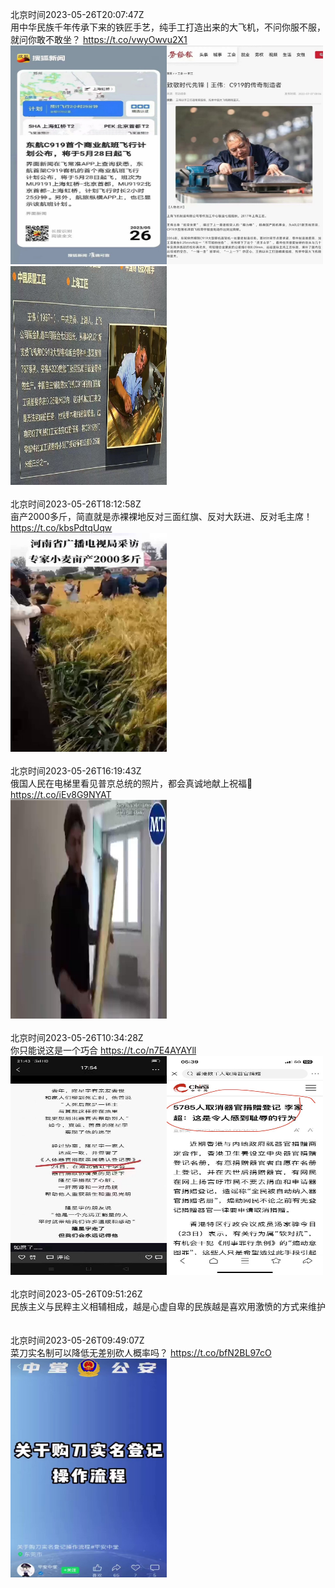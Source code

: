 北京时间2023-05-26T20:07:47Z<br>用中华民族千年传承下来的铁匠手艺，纯手工打造出来的大飞机，不问你服不服，就问你敢不敢坐？ https://t.co/vwyOwvu2X1<br><img src='/temp/image/2023/u-Month-5/1662068006141452288_0.jpg' width='250' height='350'><img src='/temp/image/2023/u-Month-5/1662068006141452288_1.jpg' width='250' height='350'><img src='/temp/image/2023/u-Month-5/1662068006141452288_2.jpg' width='250' height='350'><br><br>北京时间2023-05-26T18:12:58Z<br>亩产2000多斤，简直就是赤裸裸地反对三面红旗、反对大跃进、反对毛主席！ https://t.co/kbsPdtqUqw<br><img src='/temp/video/2023/u-Month-5/ay-Day-26/yajunwwz/1662039114227789831_0.jpg' width='250' height='350'><br><br>北京时间2023-05-26T16:19:43Z<br>俄国人民在电梯里看见普京总统的照片，都会真诚地献上祝福🙏 https://t.co/iEv8G9NYAT<br><img src='/temp/video/2023/u-Month-5/ay-Day-26/yajunwwz/1662010613198102530_0.jpg' width='250' height='350'><br><br>北京时间2023-05-26T10:34:28Z<br>你只能说这是一个巧合 https://t.co/n7E4AYAYll<br><img src='/temp/image/2023/u-Month-5/1661923726924066816_0.jpg' width='250' height='350'><img src='/temp/image/2023/u-Month-5/1661923726924066816_1.jpg' width='250' height='350'><br><br>北京时间2023-05-26T09:51:26Z<br>民族主义与民粹主义相辅相成，越是心虚自卑的民族越是喜欢用激愤的方式来维护<br><br><br>北京时间2023-05-26T09:49:07Z<br>菜刀实名制可以降低无差别砍人概率吗？ https://t.co/bfN2BL97cO<br><img src='/temp/video/2023/u-Month-5/ay-Day-26/yajunwwz/1661912317259579395_0.jpg' width='250' height='350'><br><br>